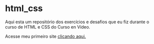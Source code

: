 # html_css

 Aqui esta um repositório dos exercícios e desafios que eu fiz durante o curso de HTML e CSS do Curso en Vídeo.

Acesse meu primeiro site <a href="desafios\d010\index.html" target="_blank">clicando aqui.</a>